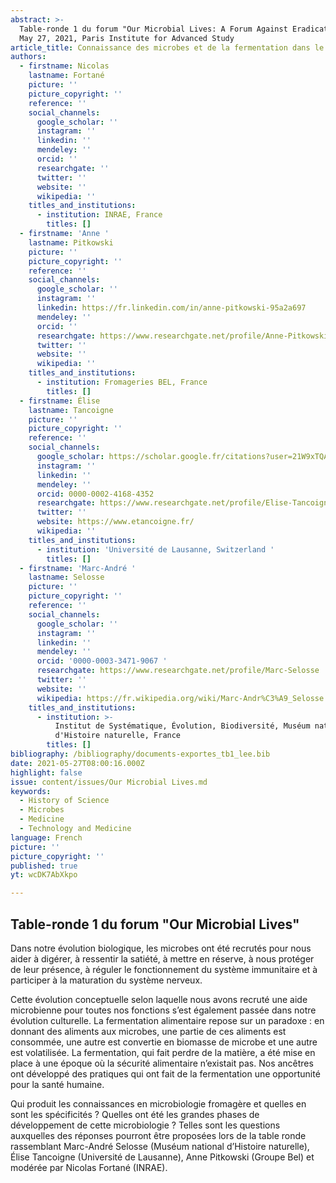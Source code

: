 ```yaml
---
abstract: >-
  Table-ronde 1 du forum "Our Microbial Lives: A Forum Against Eradication", 
  May 27, 2021, Paris Institute for Advanced Study
article_title: Connaissance des microbes et de la fermentation dans le développement durable
authors:
  - firstname: Nicolas
    lastname: Fortané
    picture: ''
    picture_copyright: ''
    reference: ''
    social_channels:
      google_scholar: ''
      instagram: ''
      linkedin: ''
      mendeley: ''
      orcid: ''
      researchgate: ''
      twitter: ''
      website: ''
      wikipedia: ''
    titles_and_institutions:
      - institution: INRAE, France
        titles: []
  - firstname: 'Anne '
    lastname: Pitkowski
    picture: ''
    picture_copyright: ''
    reference: ''
    social_channels:
      google_scholar: ''
      instagram: ''
      linkedin: https://fr.linkedin.com/in/anne-pitkowski-95a2a697
      mendeley: ''
      orcid: ''
      researchgate: https://www.researchgate.net/profile/Anne-Pitkowski
      twitter: ''
      website: ''
      wikipedia: ''
    titles_and_institutions:
      - institution: Fromageries BEL, France
        titles: []
  - firstname: Élise
    lastname: Tancoigne
    picture: ''
    picture_copyright: ''
    reference: ''
    social_channels:
      google_scholar: https://scholar.google.fr/citations?user=21W9xTQAAAAJ&hl=fr
      instagram: ''
      linkedin: ''
      mendeley: ''
      orcid: 0000-0002-4168-4352
      researchgate: https://www.researchgate.net/profile/Elise-Tancoigne
      twitter: ''
      website: https://www.etancoigne.fr/
      wikipedia: ''
    titles_and_institutions:
      - institution: 'Université de Lausanne, Switzerland '
        titles: []
  - firstname: 'Marc-André '
    lastname: Selosse
    picture: ''
    picture_copyright: ''
    reference: ''
    social_channels:
      google_scholar: ''
      instagram: ''
      linkedin: ''
      mendeley: ''
      orcid: '0000-0003-3471-9067 '
      researchgate: https://www.researchgate.net/profile/Marc-Selosse
      twitter: ''
      website: ''
      wikipedia: https://fr.wikipedia.org/wiki/Marc-Andr%C3%A9_Selosse
    titles_and_institutions:
      - institution: >-
          Institut de Systématique, Évolution, Biodiversité, Muséum national
          d'Histoire naturelle, France
        titles: []
bibliography: /bibliography/documents-exportes_tb1_lee.bib
date: 2021-05-27T08:00:16.000Z
highlight: false
issue: content/issues/Our Microbial Lives.md
keywords:
  - History of Science
  - Microbes
  - Medicine
  - Technology and Medicine
language: French
picture: ''
picture_copyright: ''
published: true
yt: wcDK7AbXkpo

---
```



## Table-ronde 1 du forum "Our Microbial Lives"

Dans notre évolution biologique, les microbes ont été recrutés pour nous aider à digérer, à ressentir la satiété, à mettre en réserve, à nous protéger de leur présence, à réguler le fonctionnement du système immunitaire et à participer à la maturation du système nerveux.

Cette évolution conceptuelle selon laquelle nous avons recruté une aide microbienne pour toutes nos fonctions s’est également passée dans notre évolution culturelle. La fermentation alimentaire repose sur un paradoxe : en donnant des aliments aux microbes, une partie de ces aliments est consommée, une autre est convertie en biomasse de microbe et une autre est volatilisée. La fermentation, qui fait perdre de la matière, a été mise en place à une époque où la sécurité alimentaire n’existait pas. Nos ancêtres ont développé des pratiques qui ont fait de la fermentation une opportunité pour la santé humaine.

Qui produit les connaissances en microbiologie fromagère et quelles en sont les spécificités ? Quelles ont été les grandes phases de développement de cette microbiologie ? Telles sont les questions auxquelles des réponses pourront être proposées lors de la table ronde rassemblant Marc-André Selosse (Muséum national d’Histoire naturelle), Élise Tancoigne (Université de Lausanne), Anne Pitkowski (Groupe Bel) et modérée par Nicolas Fortané (INRAE).

<Youtube yt="wcDK7AbXkpo" caption ="Connaissance des microbes et de la fermentation dans le développement durable"></Youtube>
